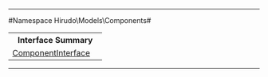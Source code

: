 

- - -

#Namespace Hirudo\Models\Components#

<table class="title">
<tr><th colspan="2" class="title">Interface Summary</th></tr>
<tr><td class="name"><a href="">ComponentInterface</a></td><td class="description"></td></tr>
</table>

- - -

